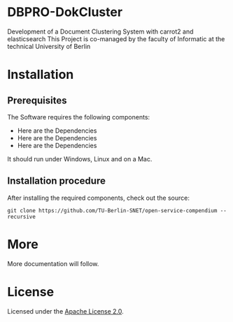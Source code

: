 DBPRO-DokCluster
=======================
Development of a Document Clustering System with carrot2 and elasticsearch
This Project is co-managed by the faculty of Informatic at the technical University of Berlin

Installation
============

Prerequisites
-------------
The Software requires the following components:

* Here are the Dependencies
* Here are the Dependencies
* Here are the Dependencies

It should run under Windows, Linux and on a Mac.

Installation procedure
----------------------

After installing the required components, check out the source:
```
git clone https://github.com/TU-Berlin-SNET/open-service-compendium --recursive
```

More
====

More documentation will follow.

License
=======

Licensed under the [Apache License 2.0](http://www.apache.org/licenses/LICENSE-2.0.html).
